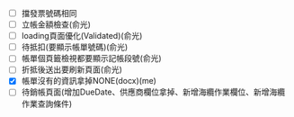 - [ ] 擋發票號碼相同
- [ ] 立帳金額檢查(俞光)
- [ ] loading頁面優化(Validated)(俞光)
- [ ] 待抵扣(要顯示帳單號碼)(俞光)
- [ ] 帳單個頁籤檢視都要顯示記帳段號(俞光)
- [ ] 折抵後送出要刷新頁面(俞光)
- [x] 帳單沒有的資訊拿掉NONE(docx)(me)
- [ ] 待銷帳頁面(增加DueDate、供應商欄位拿掉、新增海纜作業欄位、新增海纜作業查詢條件)

